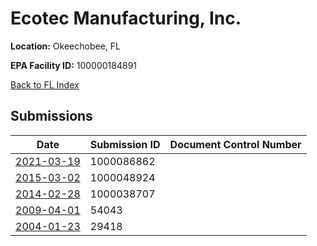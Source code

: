 # Ecotec Manufacturing, Inc.

**Location:** Okeechobee, FL

**EPA Facility ID:** 100000184891

[Back to FL Index](../../index.md)

## Submissions

| Date | Submission ID | Document Control Number |
|------|--------------|-------------------------|
| [2021-03-19](submissions/1000086862.md) | 1000086862 |  |
| [2015-03-02](submissions/1000048924.md) | 1000048924 |  |
| [2014-02-28](submissions/1000038707.md) | 1000038707 |  |
| [2009-04-01](submissions/54043.md) | 54043 |  |
| [2004-01-23](submissions/29418.md) | 29418 |  |
